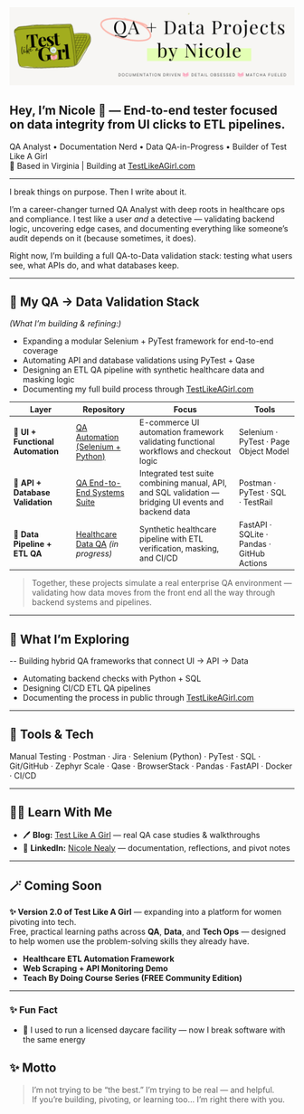 ![QA + Data Projects by Nicole](https://raw.githubusercontent.com/shontelleQA/shontelleQA/main/gitcover.png)


## Hey, I’m Nicole 👋 — End-to-end tester focused on data integrity from UI clicks to ETL pipelines.

QA Analyst • Documentation Nerd • Data QA-in-Progress • Builder of Test Like A Girl  
📍 Based in Virginia | Building at [TestLikeAGirl.com](https://testlikeagirl.com)

---

I break things on purpose. Then I write about it.

I’m a career-changer turned QA Analyst with deep roots in healthcare ops and compliance. I test like a user *and* a detective — validating backend logic, uncovering edge cases, and documenting everything like someone’s audit depends on it (because sometimes, it does).  

Right now, I’m building a full QA-to-Data validation stack:
testing what users see, what APIs do, and what databases keep.

---

## 🧩 My QA → Data Validation Stack

*(What I’m building & refining:)*  
- Expanding a modular Selenium + PyTest framework for end-to-end coverage  
- Automating API and database validations using PyTest + Qase  
- Designing an ETL QA pipeline with synthetic healthcare data and masking logic  
- Documenting my full build process through [TestLikeAGirl.com](https://testlikeagirl.com)


| Layer | Repository | Focus | Tools |
|-------|-------------|--------|-------|
| **🧠 UI + Functional Automation** | [QA Automation (Selenium + Python)](https://github.com/shontelleQA/qa-automation-python-selenium-ecommerce) | E-commerce UI automation framework validating functional workflows and checkout logic | Selenium · PyTest · Page Object Model |
| **🔗 API + Database Validation** | [QA End-to-End Systems Suite](https://github.com/shontelleQA/qa-end-to-end) | Integrated test suite combining manual, API, and SQL validation — bridging UI events and backend data | Postman · PyTest · SQL · TestRail |
| **🧮 Data Pipeline + ETL QA** | [Healthcare Data QA](https://github.com/shontelleQA/healthcare-data-qa) *(in progress)* | Synthetic healthcare pipeline with ETL verification, masking, and CI/CD | FastAPI · SQLite · Pandas · GitHub Actions |


> Together, these projects simulate a real enterprise QA environment — validating how data moves from the front end all the way through backend systems and pipelines.

---

## 🧠 What I’m Exploring

-- Building hybrid QA frameworks that connect UI → API → Data
- Automating backend checks with Python + SQL
- Designing CI/CD ETL QA pipelines
- Documenting the process in public through [TestLikeAGirl.com](https://testlikeagirl.com)

---

## 🧰 Tools & Tech

Manual Testing · Postman · Jira · Selenium (Python) · PyTest · SQL · Git/GitHub · Zephyr Scale · Qase · BrowserStack · Pandas · FastAPI · Docker · CI/CD

---

## ✍🏽 Learn With Me

- 🖊️ **Blog:** [Test Like A Girl](https://testlikeagirl.com) — real QA case studies & walkthroughs  
- 💬 **LinkedIn:** [Nicole Nealy](https://linkedin.com/in/nicole-nealy) — documentation, reflections, and pivot notes  

---

## 🪄 Coming Soon

**✨ Version 2.0 of Test Like A Girl** — expanding into a platform for women pivoting into tech.  
Free, practical learning paths across **QA**, **Data**, and **Tech Ops** — designed to help women use the problem-solving skills they already have.  

- **Healthcare ETL Automation Framework**  
- **Web Scraping + API Monitoring Demo**  
- **Teach By Doing Course Series (FREE Community Edition)**   

---

### ✨ Fun Fact

- 💚 I used to run a licensed daycare facility — now I break software with the same energy



## ✨ Motto

> I’m not trying to be “the best.” I’m trying to be real — and helpful.  
> If you’re building, pivoting, or learning too… I’m right there with you.



